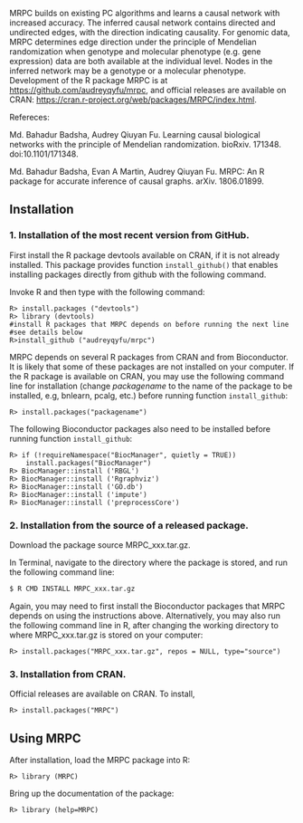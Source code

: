 
MRPC builds on existing PC algorithms and learns a causal network with increased accuracy.  The inferred causal network contains directed and undirected edges, with the direction indicating causality.  For genomic data, MRPC determines edge direction under the principle of Mendelian randomization when genotype and molecular phenotype (e.g. gene expression) data are both available at the individual level. Nodes in the inferred network may be a genotype or a molecular phenotype.  
Development of the R package MRPC is at https://github.com/audreyqyfu/mrpc, and official releases are available on CRAN: https://cran.r-project.org/web/packages/MRPC/index.html.

Refereces:

Md. Bahadur Badsha, Audrey Qiuyan Fu. Learning causal biological networks with the principle of Mendelian randomization. bioRxiv. 171348. doi:10.1101/171348.

Md. Bahadur Badsha, Evan A Martin, Audrey Qiuyan Fu. MRPC: An R package for accurate inference of causal graphs.  arXiv. 1806.01899.

## Installation

### 1. Installation of the most recent version from GitHub.

First install the R package devtools available on CRAN, if it is not already installed. This package provides function `install_github()` that enables installing packages directly from github with the following command.

Invoke R and then type with the following command:
```
R> install.packages ("devtools")
R> library (devtools)
#install R packages that MRPC depends on before running the next line 
#see details below
R>install_github ("audreyqyfu/mrpc")
```
MRPC depends on several R packages from CRAN and from Bioconductor.  It is likely that some of these packages are not installed on your computer.  If the R package is available on CRAN, you may use the following command line for installation (change _packagename_ to the name of the package to be installed, e.g, bnlearn, pcalg, etc.) before running function `install_github`:
```
R> install.packages("packagename")
```

The following Bioconductor packages also need to be installed before running function `install_github`:
```
R> if (!requireNamespace("BiocManager", quietly = TRUE))
    install.packages("BiocManager")
R> BiocManager::install ('RBGL')
R> BiocManager::install ('Rgraphviz')
R> BiocManager::install ('GO.db')
R> BiocManager::install ('impute')
R> BiocManager::install ('preprocessCore')
```
### 2. Installation from the source of a released package.

Download the package source MRPC_xxx.tar.gz.  

In Terminal, navigate to the directory where the package is stored, and run the following command line:
```bash
$ R CMD INSTALL MRPC_xxx.tar.gz
```
Again, you may need to first install the Bioconductor packages that MRPC depends on using the instructions above.
Alternatively, you may also run the following command line in R, after changing the working directory to where MRPC_xxx.tar.gz is stored on your computer:
```
R> install.packages("MRPC_xxx.tar.gz", repos = NULL, type="source")
```
### 3. Installation from CRAN.

Official releases are available on CRAN.  To install,
```
R> install.packages("MRPC")
```
## Using MRPC
After installation, load the MRPC package into R:
```
R> library (MRPC)
```
Bring up the documentation of the package:
```
R> library (help=MRPC)
```

